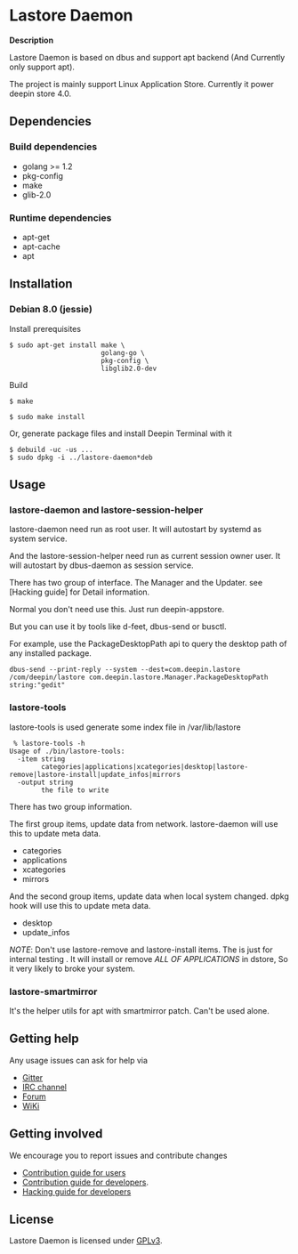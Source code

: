 # Lastore Daemon

**Description**

Lastore Daemon is based on dbus and support apt backend (And Currently only support apt).

The project is mainly support Linux Application Store. Currently it power deepin store 4.0.

## Dependencies

### Build dependencies
- golang >= 1.2
- pkg-config
- make
- glib-2.0

### Runtime dependencies
- apt-get
- apt-cache
- apt

## Installation

### Debian 8.0 (jessie)

Install prerequisites
```
$ sudo apt-get install make \
                       golang-go \
                       pkg-config \
                       libglib2.0-dev
```

Build
```
$ make
```

```
$ sudo make install
```

Or, generate package files and install Deepin Terminal with it
```
$ debuild -uc -us ...
$ sudo dpkg -i ../lastore-daemon*deb
```

## Usage

### lastore-daemon and lastore-session-helper

lastore-daemon need run as root user. It will autostart by systemd
as system service.

And the lastore-session-helper need run as current session owner user.
It will autostart by dbus-daemon as session service.

There has two group of interface.
The Manager and the Updater. see [Hacking guide] for Detail information.

Normal you don't need use this. Just run deepin-appstore.

But you can use it by tools like d-feet, dbus-send or busctl.

For example, use the PackageDesktopPath api to query the desktop path of
any installed package.

```
dbus-send --print-reply --system --dest=com.deepin.lastore /com/deepin/lastore com.deepin.lastore.Manager.PackageDesktopPath string:"gedit"
```

### lastore-tools
lastore-tools is used generate some index file in /var/lib/lastore
```
 % lastore-tools -h
Usage of ./bin/lastore-tools:
  -item string
    	categories|applications|xcategories|desktop|lastore-remove|lastore-install|update_infos|mirrors
  -output string
    	the file to write
```
There has two group information.

The first group items, update data from network. lastore-daemon will use this to update meta data.
- categories
- applications
- xcategories
- mirrors

And the second group items, update data when local system changed. dpkg hook will use this to update meta data.
- desktop
- update_infos

*NOTE*: Don't use lastore-remove and lastore-install items. The is just for internal testing .
It will install or remove  *ALL OF APPLICATIONS* in dstore, So it very likely to broke your system.


### lastore-smartmirror
It's the helper utils for apt with smartmirror patch. Can't be used alone.


## Getting help

Any usage issues can ask for help via

* [Gitter](https://gitter.im/orgs/linuxdeepin/rooms)
* [IRC channel](https://webchat.freenode.net/?channels=deepin)
* [Forum](https://bbs.deepin.org)
* [WiKi](http://wiki.deepin.org/)

## Getting involved

We encourage you to report issues and contribute changes

* [Contribution guide for users](http://wiki.deepin.org/index.php?title=Contribution_Guidelines_for_Users)
* [Contribution guide for developers](http://wiki.deepin.org/index.php?title=Contribution_Guidelines_for_Developers).
* [Hacking guide for developers](hacking.org)

## License

Lastore Daemon is licensed under [GPLv3](LICENSE).

